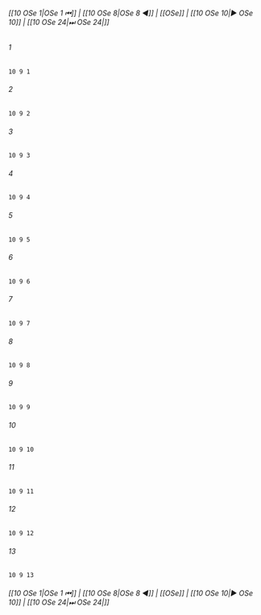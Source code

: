 
###### [[10 OSe 1|OSe 1 ⏮]] | [[10 OSe 8|OSe 8 ◀]] | [[OSe]] | [[10 OSe 10|▶ OSe 10]] | [[10 OSe 24|⏭ OSe 24|]]

###### 1
``` verse
10 9 1 
```
###### 2
``` verse
10 9 2 
```
###### 3
``` verse
10 9 3 
```
###### 4
``` verse
10 9 4 
```
###### 5
``` verse
10 9 5 
```
###### 6
``` verse
10 9 6 
```
###### 7
``` verse
10 9 7 
```
###### 8
``` verse
10 9 8 
```
###### 9
``` verse
10 9 9 
```
###### 10
``` verse
10 9 10 
```
###### 11
``` verse
10 9 11 
```
###### 12
``` verse
10 9 12 
```
###### 13
``` verse
10 9 13 
```

###### [[10 OSe 1|OSe 1 ⏮]] | [[10 OSe 8|OSe 8 ◀]] | [[OSe]] | [[10 OSe 10|▶ OSe 10]] | [[10 OSe 24|⏭ OSe 24|]]

